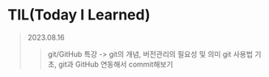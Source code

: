 # TIL(Today I Learned)

> 2023.08.16
> > git/GitHub 특강
> > -> git의 개념, 버전관리의 필요성 및 의미
> >   git 사용법 기초, git과 GitHub 연동해서 commit해보기
